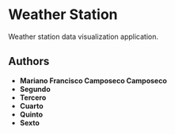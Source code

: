 # **Weather Station**

Weather station data visualization application.

## **Authors**

- **Mariano Francisco Camposeco Camposeco**
- **Segundo**
- **Tercero**
- **Cuarto**
- **Quinto**
- **Sexto**
